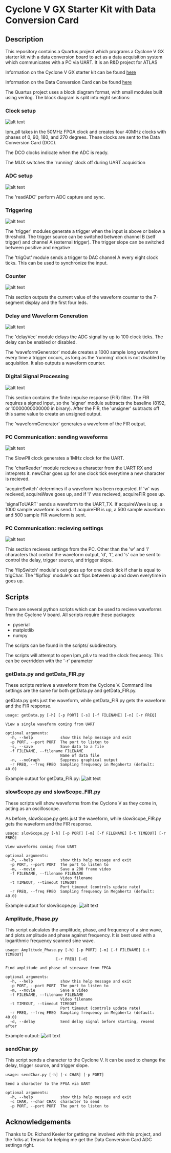 # Cyclone V GX Starter Kit with Data Conversion Card

## Description

This repository contains a Quartus project which programs a Cyclone V GX starter kit with a data conversion board to act as a data acquisition system which communicates with a PC via UART. It is an R&D project for ATLAS

Information on the Cyclone V GX starter kit can be found [here](https://www.altera.com/solutions/partners/partner-profile/terasic-inc-/board/cyclone-v-gx-starter-kit.html)

Information on the Data Conversion Card can be found [here](https://www.terasic.com.tw/cgi-bin/page/archive.pl?Language=English&No=360)

The Quartus project uses a block diagram format, with small modules built using verilog. The block diagram is split into eight sections:

### Clock setup

![alt text](img/clock.png "Clock setup")

lpm_pll takes in the 50MHz FPGA clock and creates four 40MHz clocks with phases of 0, 90, 180, and 270 degrees. These clocks are sent to the Data Conversion Card (DCC).

The DCO clocks indicate when the ADC is ready.

The MUX switches the 'running' clock off during UART acquisition

### ADC setup

![alt text](img/adc.png "ADC setup")

The 'readADC' perform ADC capture and sync.

### Triggering

![alt text](img/trigger.png "Triggering")

The 'trigger' modules generate a trigger when the input is above or below a threshold. The trigger source can be switched between channel B (self trigger) and channel A (external trigger). The trigger slope can be switched between positive and negative

The 'trigOut' module sends a trigger to DAC channel A every eight clock ticks. This can be used to synchronize the input.

### Counter

![alt text](img/counter.png "Counter")

This section outputs the current value of the waveform counter to the 7-segment display and the first four leds.

### Delay and Waveform Generation

![alt text](img/delay.png "Delay and Waveform Generation")

The 'delayVec' module delays the ADC signal by up to 100 clock ticks. The delay can be enabled or disabled.

The 'waveformGenerator' module creates a 1000 sample long waveform every time a trigger occurs, as long as the 'running' clock is not disabled by acquisition. It also outputs a waveform counter.


### Digital Signal Processing

![alt text](img/FIR.png "DSP")

This section contains the finite impulse response (FIR) filter. The FIR requires a signed input, so the 'signer' module subtracts the baseline (8192, or 10000000000000 in binary). After the FIR, the 'unsigner' subtracts off this same value to create an unsigned output.

The 'waveformGenerator' generates a waveform of the FIR output.

### PC Communication: sending waveforms

![alt text](img/toPC.png "PC communication")

The SlowPll clock generates a 1MHz clock for the UART.

The 'charReader' module recieves a character from the UART RX and intreprets it. newChar goes up for one clock tick everytime a new character is recieved.

'acquireSwitch' determines if a waveform has been requested. If 'w' was recieved, acquireWave goes up, and if 'i' was recieved, acquireFIR goes up.

'signalToUART' sends a waveform to the UART_TX. If acquireWave is up, a 1000 sample waveform is send. If acquireFIR is up, a 500 sample waveform and 500 sample FIR waveform is sent.

### PC Communication: recieving settings

![alt text](img/fromPC.png "PC communication")

This section recieves settings from the PC. Other than the 'w' and 'i' characters that control the waveform output, 'd', 't', and 's' can be sent to control the delay, trigger source, and trigger slope.

The 'flipSwitch' module's out goes up for one clock tick if char is equal to trigChar. The 'flipflop' module's out flips between up and down everytime in goes up.

## Scripts

There are several python scripts which can be used to recieve waveforms from the Cyclone V board. All scripts require these packages:

* pyserial
* matplotlib
* numpy

The scripts can be found in the scripts/ subdirectory.

The scripts will attempt to open lpm_pll.v to read the clock frequency. This can be overridden with the '-r' parameter

### getData.py and getData_FIR.py

These scripts retrieve a waveform from the Cyclone V. Command line settings are the same for both getData.py and getData_FIR.py.

getData.py gets just the waveform, while getData_FIR.py gets the waveform and the FIR response.

    usage: getData.py [-h] [-p PORT] [-s] [-f FILENAME] [-n] [-r FREQ]

    View a single waveform coming from UART

    optional arguments:
      -h, --help            show this help message and exit
      -p PORT, --port PORT  The port to listen to
      -s, --save            Save data to a file
      -f FILENAME, --filename FILENAME
                            Name of data file
      -n, --noGraph         Suppress graphical output
      -r FREQ, --freq FREQ  Sampling frequency in Megahertz (default: 40.0)



Example output for getData_FIR.py:
![alt text](img/getData_FIR.png "getData.py example")

### slowScope.py and slowScope_FIR.py

These scripts will show waveforms from the Cyclone V as they come in, acting as an oscilloscope.

As before, slowScope.py gets just the waveform, while slowScope_FIR.py gets the waveform and the FIR response.


    usage: slowScope.py [-h] [-p PORT] [-m] [-f FILENAME] [-t TIMEOUT] [-r FREQ]

    View waveforms coming from UART

    optional arguments:
      -h, --help            show this help message and exit
      -p PORT, --port PORT  The port to listen to
      -m, --movie           Save a 200 frame video
      -f FILENAME, --filename FILENAME
                            Video filename
      -t TIMEOUT, --timeout TIMEOUT
                            Port timeout (controls update rate)
      -r FREQ, --freq FREQ  Sampling frequency in Megahertz (default: 40.0)


Example output for slowScope.py:
![alt text](img/slowScope.png "slowScope.py example")

### Amplitude_Phase.py

This script calculates the amplitude, phase, and frequency of a sine wave, and plots amplitude and phase against frequency. It is best used with a logarithmic frequency scanned sine wave.

    usage: Amplitude_Phase.py [-h] [-p PORT] [-m] [-f FILENAME] [-t TIMEOUT]
                          [-r FREQ] [-d]

    Find amplitude and phase of sinewave from FPGA

    optional arguments:
      -h, --help            show this help message and exit
      -p PORT, --port PORT  The port to listen to
      -m, --movie           Save a video
      -f FILENAME, --filename FILENAME
                            Video filename
      -t TIMEOUT, --timeout TIMEOUT
                            Port timeout (controls update rate)
      -r FREQ, --freq FREQ  Sampling frequency in Megahertz (default: 40.0)
      -d, --delay           Send delay signal before starting, resend after


Example output:
![alt text](img/AmplitudePhaseResponse.png "Amplitude_phase.py example")


### sendChar.py

This script sends a character to the Cyclone V. It can be used to change the delay, trigger source, and trigger slope.

    usage: sendChar.py [-h] [-c CHAR] [-p PORT]

    Send a character to the FPGA via UART

    optional arguments:
      -h, --help            show this help message and exit
      -c CHAR, --char CHAR  character to send
      -p PORT, --port PORT  The port to listen to



## Acknowledgements

Thanks to Dr. Richard Keeler for getting me involved with this project, and the folks at Terasic for helping me get the Data Conversion Card ADC settings right. 
